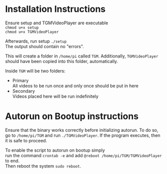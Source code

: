 # Installation Instructions

Ensure setup and TGMVideoPlayer are executable  
`chmod u+x setup`  
`chmod u+x TGMVideoPlayer`  

Afterwards, run setup
`./setup`  
The output should contain no "errors".

This will create a folder in `/home/pi` called `TGM`. 
Additionally, `TGMVideoPlayer` should have been copied into this folder, automatically.  

Inside `TGM` will be two folders:  
* Primary  
All videos to be run once and only once should be put in here  
* Secondary  
Videos placed here will be run indefinitely   

# Autorun on Bootup instructions  
Ensure that the binary works correctly before initializing autorun. 
To do so, go to `/home/pi/TGM` and run `./TGMVideoPlayer`. If the program executes, 
then it is safe to proceed.  

To enable the script to autorun on bootup simply  
run the command `crontab -e` and add `@reboot /home/pi/TGM/TGMVideoPlayer` to end.  
Then reboot the system `sudo reboot`.